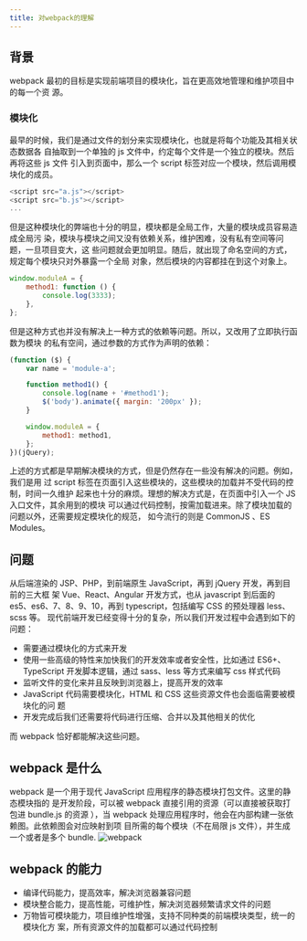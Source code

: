 ```yaml
---
title: 对webpack的理解
---
```


## 背景

webpack 最初的目标是实现前端项目的模块化，旨在更高效地管理和维护项目中的每一个资
源。

### 模块化

最早的时候，我们是通过文件的划分来实现模块化，也就是将每个功能及其相关状态数据各
自抽取到一个单独的 js 文件中，约定每个文件是一个独立的模块。然后再将这些 js 文件
引入到页面中，那么一个 script 标签对应一个模块，然后调用模块化的成员。

```js
<script src="a.js"></script>
<script src="b.js"></script>
...
```

但是这种模块化的弊端也十分的明显，模块都是全局工作，大量的模块成员容易造成全局污
染，模块与模块之间又没有依赖关系，维护困难，没有私有空间等问题，一旦项目变大，这
些问题就会更加明显。随后，就出现了命名空间的方式，规定每个模块只对外暴露一个全局
对象，然后模块的内容都挂在到这个对象上。

```js
window.moduleA = {
	method1: function () {
		console.log(3333);
	},
};
```

但是这种方式也并没有解决上一种方式的依赖等问题。所以，又改用了立即执行函数为模块
的私有空间，通过参数的方式作为声明的依赖：

```js
(function ($) {
	var name = 'module-a';

	function method1() {
		console.log(name + '#method1');
		$('body').animate({ margin: '200px' });
	}

	window.moduleA = {
		method1: method1,
	};
})(jQuery);
```

上述的方式都是早期解决模块的方式，但是仍然存在一些没有解决的问题。例如，我们是用
过 script 标签在页面引入这些模块的，这些模块的加载并不受代码的控制，时间一久维护
起来也十分的麻烦。理想的解决方式是，在页面中引入一个 JS 入口文件，其余用到的模块
可以通过代码控制，按需加载进来。除了模块加载的问题以外，还需要规定模块化的规范，
如今流行的则是 CommonJS 、ES Modules。

## 问题

从后端渲染的 JSP、PHP，到前端原生 JavaScript，再到 jQuery 开发，再到目前的三大框
架 Vue、React、Angular 开发方式，也从 javascript 到后面的
es5、es6、7、8、9、10，再到 typescript，包括编写 CSS 的预处理器 less、scss 等。
现代前端开发已经变得十分的复杂，所以我们开发过程中会遇到如下的问题：

-   需要通过模块化的方式来开发
-   使用一些高级的特性来加快我们的开发效率或者安全性，比如通过 ES6+、TypeScript
    开发脚本逻辑，通过 sass、less 等方式来编写 css 样式代码
-   监听文件的变化来并且反映到浏览器上，提高开发的效率
-   JavaScript 代码需要模块化，HTML 和 CSS 这些资源文件也会面临需要被模块化的问
    题
-   开发完成后我们还需要将代码进行压缩、合并以及其他相关的优化

而 webpack 恰好都能解决这些问题。

## webpack 是什么

webpack 是一个用于现代 JavaScript 应用程序的静态模块打包文件。这里的静态模块指的
是开发阶段，可以被 webpack 直接引用的资源（可以直接被获取打包进 bundle.js 的资源
），当 webpack 处理应用程序时，他会在内部构建一张依赖图。此依赖图会对应映射到项
目所需的每个模块（不在局限 js 文件），并生成一个或者是多个 bundle.
![webpack](https://leexiaop.github.io/statics/ibadgers/interview/webpack_1.png)

## webpack 的能力

-   编译代码能力，提高效率，解决浏览器兼容问题
-   模块整合能力，提高性能，可维护性，解决浏览器频繁请求文件的问题
-   万物皆可模块能力，项目维护性增强，支持不同种类的前端模块类型，统一的模块化方
    案，所有资源文件的加载都可以通过代码控制
